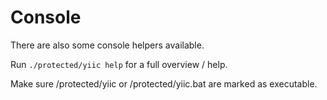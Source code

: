 Console
=======

There are also some console helpers available.

Run ``./protected/yiic help`` for a full overview / help.

Make sure /protected/yiic or /protected/yiic.bat are marked as executable.

